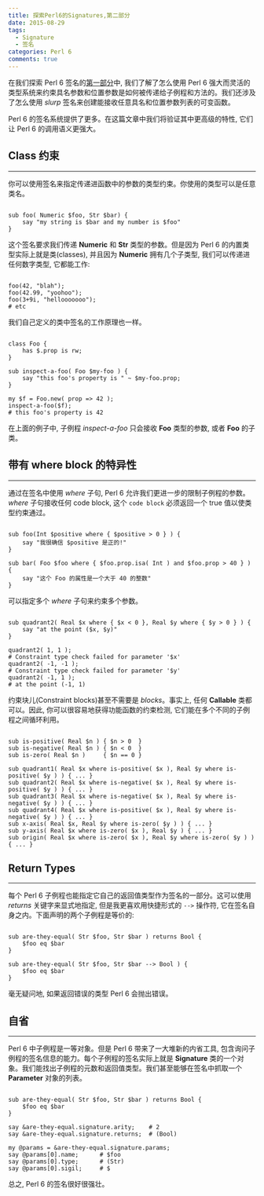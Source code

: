 ```yaml
---
title: 探索Perl6的Signatures,第二部分
date: 2015-08-29
tags: 
  - Signature
  - 签名
categories: Perl 6
comments: true
---
```




在我们探索 Perl 6 签名的[第一部分](http://friedo.com/blog/2016/01/exploring-perl-6-signatures-part-1)中, 我们了解了怎么使用 Perl 6 强大而灵活的类型系统来约束具名参数和位置参数是如何被传递给子例程和方法的。我们还涉及了怎么使用 *slurp* 签名来创建能接收任意具名和位置参数列表的可变函数。

Perl 6 的签名系统提供了更多。在这篇文章中我们将验证其中更高级的特性, 它们让 Perl 6 的调用语义更强大。

## Class 约束
---

你可以使用签名来指定传递进函数中的参数的类型约束。你使用的类型可以是任意类名。

```perl6

sub foo( Numeric $foo, Str $bar) {
    say "my string is $bar and my number is $foo"
}

```

这个签名要求我们传递 **Numeric** 和 **Str** 类型的参数。但是因为 Perl 6 的内置类型实际上就是类(classes), 并且因为 **Numeric** 拥有几个子类型, 我们可以传递进任何数字类型, 它都能工作:

```perl6

foo(42, "blah");
foo(42.99, "yoohoo");
foo(3+9i, "hellooooooo");
# etc

```

我们自己定义的类中签名的工作原理也一样。

```perl6

class Foo {
    has $.prop is rw;
}

sub inspect-a-foo( Foo $my-foo ) {
    say "this foo's property is " ~ $my-foo.prop;
}

my $f = Foo.new( prop => 42 );
inspect-a-foo($f);
# this foo's property is 42

```

在上面的例子中,  子例程 *inspect-a-foo* 只会接收 **Foo** 类型的参数, 或者 **Foo** 的子类。

## 带有 **where** block 的特异性
---

通过在签名中使用 *where* 子句, Perl 6 允许我们更进一步的限制子例程的参数。*where* 子句接收任何 code block, 这个 `code block` 必须返回一个 true 值以使类型约束通过。

```perl6

sub foo(Int $positive where { $positive > 0 } ) {
    say "我很确信 $positive 是正的!"
}

sub bar( Foo $foo where { $foo.prop.isa( Int ) and $foo.prop > 40 } ) {
    say "这个 Foo 的属性是一个大于 40 的整数"
}

```

可以指定多个 *where* 子句来约束多个参数。

```perl6

sub quadrant2( Real $x where { $x < 0 }, Real $y where { $y > 0 } ) {
    say "at the point ($x, $y)"
}

quadrant2( 1, 1 );
# Constraint type check failed for parameter '$x'
quadrant2( -1, -1 );
# Constraint type check failed for parameter '$y'
quadrant2( -1, 1 );
# at the point (-1, 1)

```

约束块儿(Constraint blocks)甚至不需要是 *blocks*。事实上, 任何 **Callable** 类都可以。因此, 你可以很容易地获得功能函数的约束检测, 它们能在多个不同的子例程之间循环利用。

```perl6

sub is-positive( Real $n ) { $n > 0  }
sub is-negative( Real $n ) { $n < 0  }
sub is-zero( Real $n )     { $n == 0 }

sub quadrant1( Real $x where is-positive( $x ), Real $y where is-positive( $y ) ) { ... }
sub quadrant2( Real $x where is-negative( $x ), Real $y where is-positive( $y ) ) { ... }
sub quadrant3( Real $x where is-negative( $x ), Real $y where is-negative( $y ) ) { ... }
sub quadrant4( Real $x where is-positive( $x ), Real $y where is-negative( $y ) ) { ... }
sub x-axis( Real $x, Real $y where is-zero( $y ) ) { ... }
sub y-axis( Real $x where is-zero( $x ), Real $y ) { ... }
sub origin( Real $x where is-zero( $x ), Real $y where is-zero( $y ) ) { ... }

```

## Return Types
---

每个 Perl 6 子例程也能指定它自己的返回值类型作为签名的一部分。这可以使用 *returns* 关键字来显式地指定, 但是我更喜欢用快捷形式的 `-->` 操作符, 它在签名自身之内。下面声明的两个子例程是等价的:

```perl6

sub are-they-equal( Str $foo, Str $bar ) returns Bool {
    $foo eq $bar
}

sub are-they-equal( Str $foo, Str $bar --> Bool ) {
    $foo eq $bar
}

```

毫无疑问地, 如果返回错误的类型 Perl 6 会抛出错误。

## 自省
---

Perl 6 中子例程是一等对象。但是 Perl 6 带来了一大堆新的内省工具, 包含询问子例程的签名信息的能力。每个子例程的签名实际上就是 **Signature** 类的一个对象。我们能找出子例程的元数和返回值类型。我们甚至能够在签名中抓取一个 **Parameter** 对象的列表。

```perl6

sub are-they-equal( Str $foo, Str $bar ) returns Bool {
    $foo eq $bar
}

say &are-they-equal.signature.arity;    # 2
say &are-they-equal.signature.returns;  # (Bool)

my @params = &are-they-equal.signature.params;
say @params[0].name;      # $foo
say @params[0].type;      # (Str)
say @params[0].sigil;     # $

```

总之, Perl 6 的签名很好很强壮。
